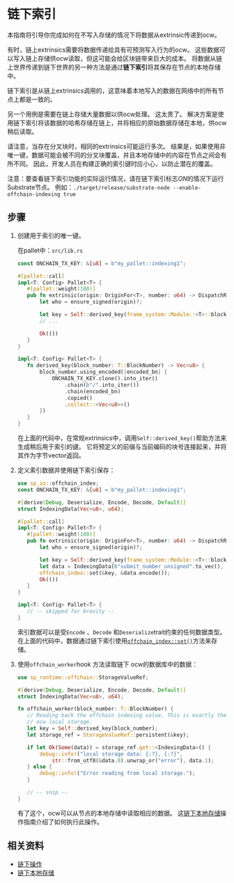# 链下索引

本指南将引导你完成如何在不写入存储的情况下将数据从extrinsic传递到ocw。

有时，链上extrinsics需要将数据传递给具有可预测写入行为的ocw。 这些数据可以写入链上存储供ocw读取，但这可能会给区块链带来巨大的成本。 将数据从链上世界传递到链下世界的另一种方法是通过**链下索引**将其保存在节点的本地存储中。

链下索引是从链上extrinsics调用的，这意味着本地写入的数据在网络中的所有节点上都是一致的。

另一个用例是需要在链上存储大量数据以供ocw处理。 这太贵了。 解决方案是使用链下索引将该数据的哈希存储在链上，并将相应的原始数据存储在本地，供ocw稍后读取。

请注意，当存在分叉块时，相同的extrinsics可能运行多次。 结果是，如果使用非唯一键，数据可能会被不同的分叉块覆盖，并且本地存储中的内容在节点之间会有所不同。 因此，开发人员在构建正确的索引键时应小心，以防止潜在的覆盖。

注意：要查看链下索引功能的实际运行情况，请在链下索引标志*ON*的情况下运行Substrate节点。 例如：`./target/release/substrate-node --enable-offchain-indexing true`

## 步骤

1. 创建用于索引的唯一键。
   
   在pallet中：`src/lib.rs`
   
   ```rust
   const ONCHAIN_TX_KEY: &[u8] = b"my_pallet::indexing1";
   
   #[pallet::call]
   impl<T: Config> Pallet<T> {
      #[pallet::weight(100)]
      pub fn extrinsic(origin: OriginFor<T>, number: u64) -> DispatchResult {
          let who = ensure_signed(origin)?;
   
          let key = Self::derived_key(frame_system::Module::<T>::block_number());
          // ...
   
          Ok(())
      }
   }
   
   impl<T: Config> Pallet<T> {
      fn derived_key(block_number: T::BlockNumber) -> Vec<u8> {
          block_number.using_encoded(|encoded_bn| {
              ONCHAIN_TX_KEY.clone().into_iter()
                  .chain(b"/".into_iter())
                  .chain(encoded_bn)
                  .copied()
                  .collect::<Vec<u8>>()
          })
      }
   }
   ```
   
   在上面的代码中，在常规extrinsics中，调用`Self::derived_key()`帮助方法来生成稍后用于索引的键。 它将预定义的前缀与当前编码的块号连接起来，并将其作为字节vector返回。

2. 定义索引数据并使用链下索引保存：
   
   ```rust
   use sp_io::offchain_index;
   const ONCHAIN_TX_KEY: &[u8] = b"my_pallet::indexing1";
   
   #[derive(Debug, Deserialize, Encode, Decode, Default)]
   struct IndexingData(Vec<u8>, u64);
   
   #[pallet::call]
   impl<T: Config> Pallet<T> {
      #[pallet::weight(100)]
      pub fn extrinsic(origin: OriginFor<T>, number: u64) -> DispatchResult {
          let who = ensure_signed(origin)?;
   
          let key = Self::derived_key(frame_system::Module::<T>::block_number());
          let data = IndexingData(b"submit_number_unsigned".to_vec(), number);
          offchain_index::set(&key, &data.encode());
          Ok(())
      }
   }
   
   impl<T: Config> Pallet<T> {
      // -- skipped for brevity --
   }
   ```
   
   索引数据可以是受`Encode` 、`Decode` 和`Deserialize`trait约束的任何数据类型。 在上面的代码中，数据通过链下索引使用[`offchain_index::set()`](https://paritytech.github.io/substrate/master/sp_io/offchain_index/fn.set.html)方法来存储。

3. 使用`offchain_worker`hook 方法读取链下 ocw的数据库中的数据：
   
   ```rust
   use sp_runtime::offchain::StorageValueRef;
   
   #[derive(Debug, Deserialize, Encode, Decode, Default)]
   struct IndexingData(Vec<u8>, u64);
   
   fn offchain_worker(block_number: T::BlockNumber) {
      // Reading back the offchain indexing value. This is exactly the same as reading from
      // ocw local storage.
      let key = Self::derived_key(block_number);
      let storage_ref = StorageValueRef::persistent(&key);
   
      if let Ok(Some(data)) = storage_ref.get::<IndexingData>() {
          debug::info!("local storage data: {:?}, {:?}",
              str::from_utf8(&data.0).unwrap_or("error"), data.1);
      } else {
          debug::info!("Error reading from local storage.");
      }
   
      // -- snip --
   }
   ```
   
   有了这个，ocw可以从节点的本地存储中读取相应的数据。 这[链下本地存储](https://docs.substrate.io/reference/how-to-guides/offchain-workers/offchain-local-storage/)操作指南介绍了如何执行此操作。

## 相关资料

- [链下操作](https://docs.substrate.io/learn/offchain-operations/)
- [链下本地存储](https://docs.substrate.io/reference/how-to-guides/offchain-workers/offchain-local-storage/)
